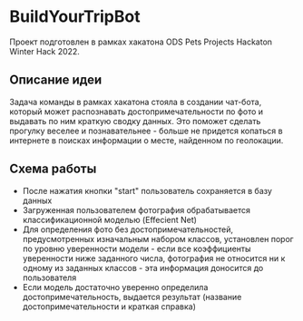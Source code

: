 # BuildYourTripBot
Проект подготовлен в рамках хакатона ODS Pets Projects Hackaton Winter Hack 2022.

## Описание идеи
Задача команды в рамках хакатона стояла в создании чат-бота, который может распознавать достопримечательности по фото и выдавать по ним краткую сводку данных. Это поможет сделать прогулку веселее и познавательнее - больше не придется копаться в интернете в поисках информации о месте, найденном по геолокации.


## Схема работы
- После нажатия кнопки "start" пользователь сохраняется в базу данных
- Загруженная пользователем фотография обрабатывается классификационной моделью (Effecient Net)
- Для определения фото без достопримечательностей, предусмотренных изначальным набором классов, установлен порог по уровню уверенности модели - если все коэффициенты уверенности ниже заданного числа, фотография не относится ни к одному из заданных классов - эта информация доносится до пользователя
- Если модель достаточно уверенно определила достопримечательность, выдается результат (название достопримечательности и краткая справка)
